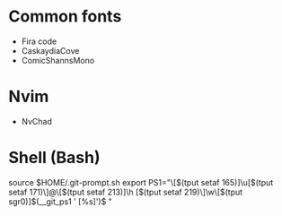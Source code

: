 # Common fonts
* Fira code
* CaskaydiaCove
* ComicShannsMono 

# Nvim
* NvChad

# Shell (Bash)
source $HOME/.git-prompt.sh
export PS1="\[$(tput setaf 165)\]\u\[$(tput setaf 171)\]@\[$(tput setaf 213)\]\h \[$(tput setaf 219)\]\w\[$(tput sgr0)\]\$(__git_ps1 ' [%s]')\$ "
